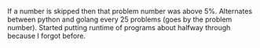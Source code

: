 If a number is skipped then that problem number was above 5%. Alternates between python and golang every 25 problems 
(goes by the problem number). Started putting runtime of programs about halfway through because I forgot before.
